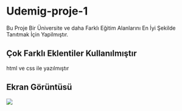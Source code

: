 <h1> Udemig-proje-1 </h1>

Bu Proje Bir Üniversite ve daha Farklı Eğitim Alanlarını En İyi Şekilde Tanıtmak İçin Yapilmıştır.

<h2> Çok Farklı Eklentiler Kullanılmıştır </h2>

html ve css ile yazılmıştır

<h2> Ekran Görüntüsü</h2>

![](udemid-proje-1.gif)
